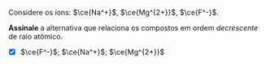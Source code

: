Considere os íons: $\ce{Na^+}$, $\ce{Mg^{2+}}$, $\ce{F^-}$.

**Assinale** a alternativa que relaciona os compostos em ordem *decrescente* de raio atômico.

- [x] $\ce{F^-}$; $\ce{Na^+}$; $\ce{Mg^{2+}}$

